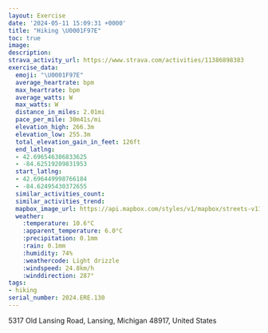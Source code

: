 ```yaml
---
layout: Exercise
date: '2024-05-11 15:09:31 +0000'
title: "Hiking \U0001F97E"
toc: true
image:
description:
strava_activity_url: https://www.strava.com/activities/11386898383
exercise_data:
  emoji: "\U0001F97E"
  average_heartrate: bpm
  max_heartrate: bpm
  average_watts: W
  max_watts: W
  distance_in_miles: 2.01mi
  pace_per_mile: 30m41s/mi
  elevation_high: 266.3m
  elevation_low: 255.3m
  total_elevation_gain_in_feet: 126ft
  end_latlng:
  - 42.696546306833625
  - -84.62519209831953
  start_latlng:
  - 42.696449998766184
  - -84.62495430372655
  similar_activities_count:
  similar_activities_trend:
  mapbox_image_url: https://api.mapbox.com/styles/v1/mapbox/streets-v11/static/path-5+787af2-1.0(a~qcGf_ocOESI%5B_%40YAI%3FIDMTIjA%40D%40%40D%40EZB%3FKDIPG%60%40Ex%40Jb%40K%5ENZF%5CMXC%60%40Z%5CBfAOFAF%3FPFNRp%40f%40Zj%40VZRB%60AXd%40b%40%5Cj%40NLLXb%40b%40f%40PPAb%40a%40LEJAf%40%5CZBBF%3FFKsA%40%5DDWFeA%3Fa%40FM%40OHc%40FO%40%40DABK%3FJAUFKBa%40HQB%3F%40HAGDC%40%5BJc%40%40YRKPAR%3FAHF_%40CEKDYVIDO%40%5BCKCM%40c%40WGIGMGW%3FQBMJCJBHRTLFEHAVABANu%40FOMa%40KAKEWWQCUREICADSE%40%40P%40EM%40KEK%3FOCC%40AAEFDIAOBICKCEB%3FE%40B%3FDIF%7D%40CMDEEABDAWAAIDC%3FGYIKSOEMDBVVLR%3FJ%3FC%40%3FOQKEW%5DICJ%7C%40DRELA%3F%40ABBDVRFJP%40LG%60%40HLH%5CALG%60%40FJJBBBDT%3FNAXMNM%40QEKKOYGOGo%40GOGGE%40EDAFHNHDH%40DDBH%3Ff%40BDJBF%5CCTO%5CETA%60%40IRKBSAUHEFGDICQB%5BOEQDUCUBYABKIW%3FEBCHKByA%40UKQOMYMGi%40zBG%60%40IV%3FLED%40%40MFsCRKA_%40YWGURQFa%40AgADWAC%3FCIGTIDo%40E%5D%3FMA%5DDCJ%40Lb%40h%40V%7C%40Fb%40%3FZCJ),pin-s-s+e5b22e(-84.6234,42.69553),pin-s-f+89ae00(-84.62393000000004,42.69539999999998)/auto/800x800?access_token=pk.eyJ1Ijoiam9zaGJlY2ttYW4iLCJhIjoiY205eWR2aDd1MWZ6djJrbXc4a3M0bWZleiJ9.XiG9OWkNcZk2QzjJbxLB4A
  weather:
    :temperature: 10.6°C
    :apparent_temperature: 6.0°C
    :precipitation: 0.1mm
    :rain: 0.1mm
    :humidity: 74%
    :weathercode: Light drizzle
    :windspeed: 24.8km/h
    :winddirection: 287°
tags:
- hiking
serial_number: 2024.ERE.130
---
```

5317 Old Lansing Road, Lansing, Michigan 48917, United States
